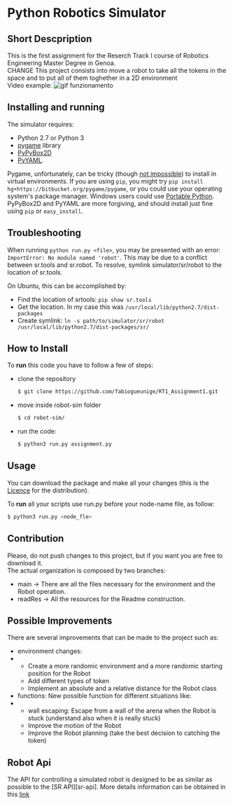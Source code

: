 Python Robotics Simulator
================================

Short Descpription
--------------------------------

This is the first assignment for the Reserch Track I course of Robotics Engineering Master Degree in Genoa.  
CHANGE
This project consists into move a robot to take all the tokens in the space and to put all of them toghether in a 2D environment  
Video example:
![gif funzionamento](https://media.giphy.com/media/v1.Y2lkPTc5MGI3NjExYmt2a2ozMWN4dGlwdGI3OGhtbXVvcjZvYnhoZWY5NXZqdnVtaGI4MiZlcD12MV9pbnRlcm5hbF9naWZfYnlfaWQmY3Q9Zw/Hn9WiOzaO1f13MklnA/giphy.gif) 

Installing and running
----------------------

The simulator requires:
* Python 2.7 or Python 3 
* [pygame](http://pygame.org/) library
* [PyPyBox2D](https://pypi.python.org/pypi/pypybox2d/2.1-r331)
* [PyYAML](https://pypi.python.org/pypi/PyYAML/).

Pygame, unfortunately, can be tricky (though [not impossible](http://askubuntu.com/q/312767)) to install in virtual environments. If you are using `pip`, you might try `pip install hg+https://bitbucket.org/pygame/pygame`, or you could use your operating system's package manager. Windows users could use [Portable Python](http://portablepython.com/). PyPyBox2D and PyYAML are more forgiving, and should install just fine using `pip` or `easy_install`.

## Troubleshooting

When running `python run.py <file>`, you may be presented with an error: `ImportError: No module named 'robot'`. This may be due to a conflict between sr.tools and sr.robot. To resolve, symlink simulator/sr/robot to the location of sr.tools.

On Ubuntu, this can be accomplished by:
* Find the location of srtools: `pip show sr.tools`
* Get the location. In my case this was `/usr/local/lib/python2.7/dist-packages`
* Create symlink: `ln -s path/to/simulator/sr/robot /usr/local/lib/python2.7/dist-packages/sr/`

## How to Install

To **run** this code you have to follow a few of steps:
* clone the repository
  ```bash
  $ git clone https://github.com/fabiogueunige/RT1_Assignment1.git
  ```
* move inside robot-sim folder 
  ```bash
  $ cd robot-sim/
  ```
* run the code:
  ```bash
  $ python3 run.py assignment.py 
  ```

Usage
--------------------------------

You can download the package and make all your changes (this is the [Licence](https://github.com/fabiogueunige/RT1_Assignment1/blob/main/robot-sim/LICENSE.md) for the distribution).

To **run** all your scripts use run.py before your node-name file, as follow:
```bash
$ python3 run.py <node_fle>
```

Contribution
--------------------------------

Please, do not push changes to this project, but if you want you are free to download it.  
The actual organization is composed by two branches:
* main -> There are all the files necessary for the environment and the Robot operation.
* readRes -> All the resources for the Readme construction.

## Possible Improvements

There are several improvements that can be made to the project such as:
* environment changes:
* * Create a more randomic environment and a more randomic starting position for the Robot
  * Add different types of token
  * Implement an absolute and a relative distance for the Robot class
* functions: New possible function for different situations like:
* * wall escaping: Escape from a wall of the arena when the Robot is stuck (understand also when it is really stuck)
  * Improve the motion of the Robot
  * Improve the Robot planning (take the best decision to catching the token)

Robot Api
--------------------------------

The API for controlling a simulated robot is designed to be as similar as possible to the [SR API][sr-api].
More details information can be obtained in this [link](https://github.com/CarmineD8/python_simulator/blob/af96b5b8b8a0dfe5ede19191d2dff213b9cb6bb0/robot-sim/README.md)  
